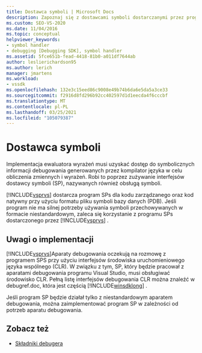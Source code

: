 ```yaml
---
title: Dostawca symboli | Microsoft Docs
description: Zapoznaj się z dostawcami symboli dostarczanymi przez program Visual Studio, aby umożliwić ewaluatora wyrażeń Obliczanie zmiennych i wyrażeń.
ms.custom: SEO-VS-2020
ms.date: 11/04/2016
ms.topic: conceptual
helpviewer_keywords:
- symbol handler
- debugging [Debugging SDK], symbol handler
ms.assetid: 5fce651b-fead-4418-81b0-a011df7644ab
author: leslierichardson95
ms.author: lerich
manager: jmartens
ms.workload:
- vssdk
ms.openlocfilehash: 132e3c15eed86c9008e49b74b6da6e5da5a3ce33
ms.sourcegitcommit: f2916d8fd296b92cc402597d1d1eecda4f6cccbf
ms.translationtype: MT
ms.contentlocale: pl-PL
ms.lasthandoff: 03/25/2021
ms.locfileid: "105079387"
---
```

# <a name="symbol-provider"></a>Dostawca symboli
Implementacja ewaluatora wyrażeń musi uzyskać dostęp do symbolicznych informacji debugowania generowanych przez kompilator języka w celu obliczenia zmiennych i wyrażeń. Robi to poprzez zużywanie interfejsów dostawcy symboli (SP), nazywanych również obsługą symboli.

 [!INCLUDE[vsprvs](../../code-quality/includes/vsprvs_md.md)] dostarcza program SPs dla kodu zarządzanego oraz kod natywny przy użyciu formatu pliku symboli bazy danych (PDB). Jeśli program nie ma silnej potrzeby używania symboli przechowywanych w formacie niestandardowym, zaleca się korzystanie z programu SPs dostarczonego przez [!INCLUDE[vsprvs](../../code-quality/includes/vsprvs_md.md)] .

## <a name="implementation-notes"></a>Uwagi o implementacji
 [!INCLUDE[vsprvs](../../code-quality/includes/vsprvs_md.md)]Aparaty debugowania oczekują na rozmowę z programem SPS przy użyciu interfejsów środowiska uruchomieniowego języka wspólnego (CLR). W związku z tym, SP, który będzie pracował z aparatami debugowania programu Visual Studio, musi obsługiwać środowisko CLR. Pełną listę interfejsów debugowania CLR można znaleźć w debugref.doc, która jest częścią [!INCLUDE[winsdklong](../../deployment/includes/winsdklong_md.md)] .

 Jeśli program SP będzie działał tylko z niestandardowym aparatem debugowania, można zaimplementować program SP w zależności od potrzeb aparatu debugowania.

## <a name="see-also"></a>Zobacz też
- [Składniki debugera](../../extensibility/debugger/debugger-components.md)
